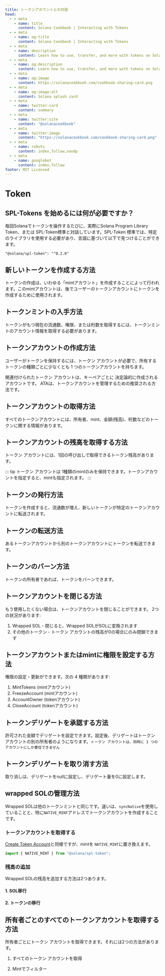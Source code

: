 ```yaml
---
title: トークンアカウントとの対話
head:
  - - meta
    - name: title
      content: Solana Cookbook | Interacting with Tokens
  - - meta
    - name: og:title
      content: Solana Cookbook | Interacting with Tokens
  - - meta
    - name: description
      content: Learn how to use, transfer, and more with tokens on Solana
  - - meta
    - name: og:description
      content: Learn how to use, transfer, and more with tokens on Solana
  - - meta
    - name: og:image
      content: https://solanacookbook.com/cookbook-sharing-card.png
  - - meta
    - name: og:image:alt
      content: Solana splash card
  - - meta
    - name: twitter:card
      content: summary
  - - meta
    - name: twitter:site
      content: "@solanacookbook"
  - - meta
    - name: twitter:image
      content: "https://solanacookbook.com/cookbook-sharing-card.png"
  - - meta
    - name: robots
      content: index,follow,noodp
  - - meta
    - name: googlebot
      content: index,follow
footer: MIT Licensed
---
```


# Token

## SPL-Tokens を始めるには何が必要ですか？

毎回Solanaでトークンを操作するたびに、実際にSolana Program Library Token、または SPL-Token標準と対話しています。SPL-Token 標準では、特定のライブラリを使用する必要があり、言語に基づいて以下で見つけることができます。
<CodeGroup>
  <CodeGroupItem title="TS" active>

```
"@solana/spl-token": "^0.2.0"
```

  </CodeGroupItem>
</CodeGroup>

## 新しいトークンを作成する方法

トークンの作成は、いわゆる「mintアカウント」を作成することによって行われます。このmintアカウントは、後でユーザーのトークンアカウントにトークンを作成するために使用されます。

<SolanaCodeGroup>
  <SolanaCodeGroupItem title="TS" active>

  <template v-slot:default>

@[code](@/code/token/create-mint-account/create-mint-account.en.ts)

  </template>

  <template v-slot:preview>

@[code](@/code/token/create-mint-account/create-mint-account.preview.en.ts)

  </template>

  </SolanaCodeGroupItem>
</SolanaCodeGroup>

## トークンミントの入手方法

トークンがもつ現在の流通数、権限、または桁数を取得するには、トークンミントのアカウント情報を取得する必要があります。

<SolanaCodeGroup>
  <SolanaCodeGroupItem title="TS" active>

  <template v-slot:default>

@[code](@/code/token/get-mint-account/get-mint-account.en.ts)

  </template>

  <template v-slot:preview>

@[code](@/code/token/get-mint-account/get-mint-account.preview.en.ts)

  </template>

  </SolanaCodeGroupItem>
</SolanaCodeGroup>

## トークンアカウントの作成方法

ユーザーがトークンを保持するには、トークン アカウントが必要で、所有するトークンの種類ごとに少なくとも 1 つのトークンアカウントを持ちます。

関連付けられたトークン アカウントは、キーペアごとに 決定論的に作成されるアカウントです。 ATAは、トークンアカウントを管理するための推奨される方法です。

<SolanaCodeGroup>
  <SolanaCodeGroupItem title="TS" active>

  <template v-slot:default>

@[code](@/code/token/create-token-account/ata.en.ts)

  </template>

  <template v-slot:preview>

@[code](@/code/token/create-token-account/ata.preview.en.ts)

  </template>

  </SolanaCodeGroupItem>
</SolanaCodeGroup>

## トークンアカウントの取得方法

すべてのトークンアカウントには、所有者、mint、金額(残高)、桁数などのトークンに関する情報があります。

<SolanaCodeGroup>
  <SolanaCodeGroupItem title="TS" active>

  <template v-slot:default>

@[code](@/code/token/get-token-account/get-token-account.en.ts)

  </template>

  <template v-slot:preview>

@[code](@/code/token/get-token-account/get-token-account.preview.en.ts)

  </template>

  </SolanaCodeGroupItem>
</SolanaCodeGroup>

## トークンアカウントの残高を取得する方法

トークン アカウントには、1回の呼び出しで取得できるトークン残高があります。

<SolanaCodeGroup>
  <SolanaCodeGroupItem title="TS" active>

  <template v-slot:default>

@[code](@/code/token/get-token-balance/get-token-balance.en.ts)

  </template>

  <template v-slot:preview>

@[code](@/code/token/get-token-balance/get-token-balance.preview.en.ts)

  </template>

  </SolanaCodeGroupItem>

<SolanaCodeGroupItem title="Rust" >

  <template v-slot:default>

@[code](@/code/token/get-token-balance/get-token-balance.en.rs)

  </template>

  <template v-slot:preview>

@[code](@/code/token/get-token-balance/get-token-balance.preview.en.rs)

  </template>

  </SolanaCodeGroupItem>

</SolanaCodeGroup>

::: tip
トークン アカウントは 1種類のmintのみを保持できます。トークンアカウントを指定すると、mintも指定されます。
:::

## トークンの発行方法
トークンを作成すると、流通数が増え、新しいトークンが特定のトークンアカウントに転送されます。

<SolanaCodeGroup>
  <SolanaCodeGroupItem title="TS" active>

  <template v-slot:default>

@[code](@/code/token/mint-token/mint-token.en.ts)

  </template>

  <template v-slot:preview>

@[code](@/code/token/mint-token/mint-token.preview.en.ts)

  </template>

  </SolanaCodeGroupItem>
</SolanaCodeGroup>

## トークンの転送方法

あるトークンアカウントから別のトークンアカウントにトークンを転送できます。

<SolanaCodeGroup>
  <SolanaCodeGroupItem title="TS" active>

  <template v-slot:default>

@[code](@/code/token/transfer-token/transfer-token.en.ts)

  </template>

  <template v-slot:preview>

@[code](@/code/token/transfer-token/transfer-token.preview.en.ts)

  </template>

  </SolanaCodeGroupItem>
</SolanaCodeGroup>

## トークンのバーン方法

トークンの所有者であれば、トークンをバーンできます。


<SolanaCodeGroup>
  <SolanaCodeGroupItem title="TS" active>

  <template v-slot:default>

@[code](@/code/token/burn-token/burn-token.en.ts)

  </template>

  <template v-slot:preview>

@[code](@/code/token/burn-token/burn-token.preview.en.ts)

  </template>

  </SolanaCodeGroupItem>
</SolanaCodeGroup>

## トークンアカウントを閉じる方法

もう使用したくない場合は、トークンアカウントを閉じることができます。 2つの状況があります:

1. Wrapped SOL - 閉じると、Wrapped SOLがSOLに変換されます
2. その他のトークン - トークン アカウントの残高が0の場合にのみ閉鎖できます

<SolanaCodeGroup>
  <SolanaCodeGroupItem title="TS" active>

  <template v-slot:default>

@[code](@/code/token/close-token-account/close-token-account.en.ts)

  </template>

  <template v-slot:preview>

@[code](@/code/token/close-token-account/close-token-account.preview.en.ts)

  </template>

  </SolanaCodeGroupItem>
</SolanaCodeGroup>

## トークンアカウントまたはmintに権限を設定する方法

権限の設定・更新ができます。次の 4 種類があります:

1. MintTokens (mintアカウント)
2. FreezeAccount (mintアカウント)
3. AccountOwner (tokenアカウント)
4. CloseAccount (tokenアカウント)

<SolanaCodeGroup>
  <SolanaCodeGroupItem title="TS" active>

  <template v-slot:default>

@[code](@/code/token/set-authority/main.en.ts)

  </template>

  <template v-slot:preview>

@[code](@/code/token/set-authority/main.preview.en.ts)

  </template>

  </SolanaCodeGroupItem>
</SolanaCodeGroup>

## トークンデリゲートを承認する方法

許可された金額でデリゲートを設定できます。設定後、デリゲートはトークン アカウントの別の所有者のようになります。`トークン アカウントは、同時に 1 つのアカウントにしか委任できません`

<SolanaCodeGroup>
  <SolanaCodeGroupItem title="TS" active>

  <template v-slot:default>

@[code](@/code/token/approve/main.en.ts)

  </template>

  <template v-slot:preview>

@[code](@/code/token/approve/main.preview.en.ts)

  </template>

  </SolanaCodeGroupItem>
</SolanaCodeGroup>

## トークンデリゲートを取り消す方法

取り消しは、デリゲートをnullに設定し、デリゲート量を0に設定します。

<SolanaCodeGroup>
  <SolanaCodeGroupItem title="TS" active>

  <template v-slot:default>

@[code](@/code/token/revoke/main.en.ts)

  </template>

  <template v-slot:preview>

@[code](@/code/token/revoke/main.preview.en.ts)

  </template>

  </SolanaCodeGroupItem>
</SolanaCodeGroup>

## wrapped SOLの管理方法

Wrapped SOLは他のトークンミントと同じです。違いは、`syncNative`を使用していることと、特に`NATIVE_MINT`アドレスでトークンアカウントを作成することです。

### トークンアカウントを取得する

[Create Token Account](#create-token-account)と同様ですが、mintを `NATIVE_MINT`に置き換えます。

```js
import { NATIVE_MINT } from "@solana/spl-token";
```

### 残高の追加

Wrapped SOLの残高を追加する方法は2つあります。

#### 1. SOL移行

<SolanaCodeGroup>
  <SolanaCodeGroupItem title="TS" active>

  <template v-slot:default>

@[code](@/code/token/wrapped-sol/add-balance-by-sol.en.ts)

  </template>

  <template v-slot:preview>

@[code](@/code/token/wrapped-sol/add-balance-by-sol.preview.en.ts)

  </template>

  </SolanaCodeGroupItem>
</SolanaCodeGroup>

#### 2. トークンの移行

<SolanaCodeGroup>
  <SolanaCodeGroupItem title="TS" active>

  <template v-slot:default>

@[code](@/code/token/wrapped-sol/add-balance-by-token.en.ts)

  </template>

  <template v-slot:preview>

@[code](@/code/token/wrapped-sol/add-balance-by-token.preview.en.ts)

  </template>

  </SolanaCodeGroupItem>
</SolanaCodeGroup>

## 所有者ごとのすべてのトークンアカウントを取得する方法

所有者ごとにトークン アカウントを取得できます。それには2つの方法があります。

1. すべてのトークン アカウントを取得

<SolanaCodeGroup>
  <SolanaCodeGroupItem title="TS" active>

  <template v-slot:default>

@[code](@/code/token/get-token-account-by-owner/all.en.ts)

  </template>

  <template v-slot:preview>

@[code](@/code/token/get-token-account-by-owner/all.preview.en.ts)

  </template>

  </SolanaCodeGroupItem>
</SolanaCodeGroup>

2. Mintでフィルター

<SolanaCodeGroup>
  <SolanaCodeGroupItem title="TS" active>

  <template v-slot:default>

@[code](@/code/token/get-token-account-by-owner/by-mint.en.ts)

  </template>

  <template v-slot:preview>

@[code](@/code/token/get-token-account-by-owner/by-mint.preview.en.ts)

  </template>

  </SolanaCodeGroupItem>
</SolanaCodeGroup>
